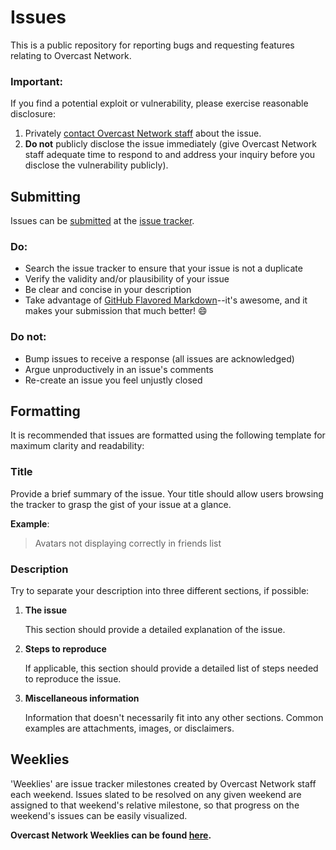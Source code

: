 Issues
======

This is a public repository for reporting bugs and requesting features relating to Overcast Network.

### Important:

If you find a potential exploit or vulnerability, please exercise reasonable disclosure:

1. Privately [contact Overcast Network staff](mailto:support@oc.tc?subject=Important%20security%20vulnerability) about the issue.
2. **Do not** publicly disclose the issue immediately (give Overcast Network staff adequate time to respond to and address your inquiry before you disclose the vulnerability publicly).

## Submitting

Issues can be [submitted](https://github.com/OvercastNetwork/Issues/issues/new) at the [issue tracker](https://github.com/OvercastNetwork/Issues/issues).

### Do:

* Search the issue tracker to ensure that your issue is not a duplicate
* Verify the validity and/or plausibility of your issue
* Be clear and concise in your description
* Take advantage of [GitHub Flavored Markdown](http://github.github.com/github-flavored-markdown/)--it's awesome, and it makes your submission that much better! :smile:

### Do not:

* Bump issues to receive a response (all issues are acknowledged)
* Argue unproductively in an issue's comments
* Re-create an issue you feel unjustly closed

## Formatting

It is recommended that issues are formatted using the following template for maximum clarity and readability:

### Title

Provide a brief summary of the issue. Your title should allow users browsing the tracker to grasp the gist of your issue at a glance.

**Example**:

> Avatars not displaying correctly in friends list

### Description

Try to separate your description into three different sections, if possible:

1. **The issue**

    This section should provide a detailed explanation of the issue.

2. **Steps to reproduce**

    If applicable, this section should provide a detailed list of steps needed to reproduce the issue.

3. **Miscellaneous information**

    Information that doesn't necessarily fit into any other sections. Common examples are attachments, images, or disclaimers.


## Weeklies

'Weeklies' are issue tracker milestones created by Overcast Network staff each weekend. Issues slated to be resolved on any given weekend are assigned to that weekend's relative milestone, so that progress on the weekend's issues can be easily visualized.

**Overcast Network Weeklies can be found [here](https://github.com/OvercastNetwork/Issues/issues/milestones).**
